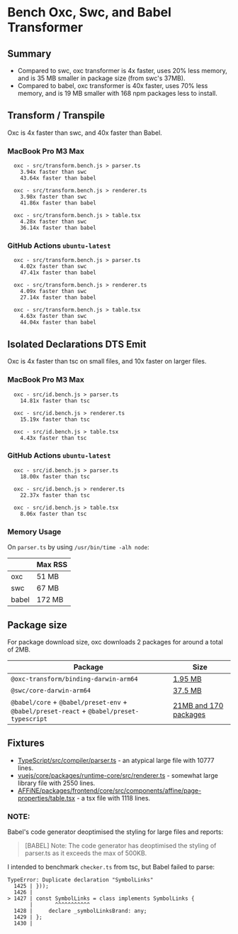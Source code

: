 # Bench Oxc, Swc, and Babel Transformer

## Summary

* Compared to swc, oxc transformer is 4x faster, uses 20% less memory, and is 35 MB smaller in package size (from swc's 37MB).
* Compared to babel, oxc transformer is 40x faster, uses 70% less memory, and is 19 MB smaller with 168 npm packages less to install.
<!-- * Compared to tsc's isolated declarations dts emit, oxc is x times faster. -->

## Transform / Transpile

Oxc is 4x faster than swc, and 40x faster than Babel.

### MacBook Pro M3 Max

```
  oxc - src/transform.bench.js > parser.ts
    3.94x faster than swc
    43.64x faster than babel

  oxc - src/transform.bench.js > renderer.ts
    3.98x faster than swc
    41.86x faster than babel

  oxc - src/transform.bench.js > table.tsx
    4.28x faster than swc
    36.14x faster than babel
```

### GitHub Actions `ubuntu-latest`

```
  oxc - src/transform.bench.js > parser.ts
    4.02x faster than swc
    47.41x faster than babel

  oxc - src/transform.bench.js > renderer.ts
    4.09x faster than swc
    27.14x faster than babel

  oxc - src/transform.bench.js > table.tsx
    4.63x faster than swc
    44.04x faster than babel
```

## Isolated Declarations DTS Emit

Oxc is 4x faster than tsc on small files, and 10x faster on larger files.

### MacBook Pro M3 Max

```
  oxc - src/id.bench.js > parser.ts
    14.81x faster than tsc

  oxc - src/id.bench.js > renderer.ts
    15.19x faster than tsc

  oxc - src/id.bench.js > table.tsx
    4.43x faster than tsc
```

### GitHub Actions `ubuntu-latest`

```
  oxc - src/id.bench.js > parser.ts
    18.00x faster than tsc

  oxc - src/id.bench.js > renderer.ts
    22.37x faster than tsc

  oxc - src/id.bench.js > table.tsx
    8.06x faster than tsc
```

### Memory Usage

On `parser.ts` by using `/usr/bin/time -alh node`:

|       | Max RSS |
| ---   | ------- |
| oxc   | 51 MB   |
| swc   | 67 MB    |
| babel | 172 MB   |

## Package size

For package download size, oxc downloads 2 packages for around a total of 2MB.

| Package                                                                                  | Size                                                                                       |
| ---------------------------------------------------------------------------------------- | ------------------------------------------------------------------------------------------ |
| `@oxc-transform/binding-darwin-arm64`                                                    | [1.95 MB](https://www.npmjs.com/package/@oxc-transform/binding-darwin-arm64)                |
| `@swc/core-darwin-arm64`                                                                 | [37.5 MB](https://www.npmjs.com/package/@swc/core-darwin-arm64)                             |
| `@babel/core` + `@babel/preset-env` + `@babel/preset-react` + `@babel/preset-typescript` | [21MB and 170 packages](https://www.npmjs.com/package/@oxc-transform/binding-darwin-arm64) |

## Fixtures

* [TypeScript/src/compiler/parser.ts](https://github.com/microsoft/TypeScript/blob/3ad0f752482f5e846dc35a69572ccb43311826c0/src/compiler/parser.ts) - an atypical large file with 10777 lines.
* [vuejs/core/packages/runtime-core/src/renderer.ts](https://github.com/vuejs/core/blob/cb34b28a4a9bf868be4785b001c526163eda342e/packages/runtime-core/src/renderer.ts) - somewhat large library file with 2550 lines.
* [AFFiNE/packages/frontend/core/src/components/affine/page-properties/table.tsx](https://github.com/toeverything/AFFiNE/blob/a9b29d24f1f6e5563e43a11b5cbcfb30c9981d25/packages/frontend/core/src/components/affine/page-properties/table.tsx) - a tsx file with 1118 lines.

### NOTE:

Babel's code generator deoptimised the styling for large files and reports:

> [BABEL] Note: The code generator has deoptimised the styling of parser.ts as it exceeds the max of 500KB.

I intended to benchmark `checker.ts` from tsc, but Babel failed to parse:

```
TypeError: Duplicate declaration "SymbolLinks"
  1425 | }));
  1426 |
> 1427 | const SymbolLinks = class implements SymbolLinks {
       |       ^^^^^^^^^^^
  1428 |     declare _symbolLinksBrand: any;
  1429 | };
  1430 |
```
